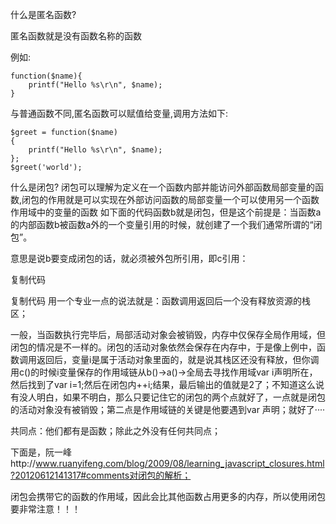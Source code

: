 什么是匿名函数?

匿名函数就是没有函数名称的函数

例如:
```
function($name){
    printf("Hello %s\r\n", $name);
}
```
与普通函数不同,匿名函数可以赋值给变量,调用方法如下:
```
$greet = function($name)
{
    printf("Hello %s\r\n", $name);
};
$greet('world');
```
什么是闭包?
闭包可以理解为定义在一个函数内部并能访问外部函数局部变量的函数,闭包的作用就是可以实现在外部访问函数的局部变量一个可以使用另一个函数作用域中的变量的函数
如下面的代码函数b就是闭包，但是这个前提是：当函数a的内部函数b被函数a外的一个变量引用的时候，就创建了一个我们通常所谓的“闭包”。

意思是说b要变成闭包的话，就必须被外包所引用，即c引用：

复制代码
<script type="text/javascript">
function a(){
   var i=1;
   function b(){
       ++i;
      return i;
   }
  return b;
}
var c=a();
alert(c());
</script>
复制代码
用一个专业一点的说法就是：函数调用返回后一个没有释放资源的栈区；

一般，当函数执行完毕后，局部活动对象会被销毁，内存中仅保存全局作用域，但闭包的情况是不一样的。闭包的活动对象依然会保存在内存中，于是像上例中，函数调用返回后，变量i是属于活动对象里面的，就是说其栈区还没有释放，但你调用c()的时候i变量保存的作用域链从b()->a()->全局去寻找作用域var i声明所在，然后找到了var i=1;然后在闭包内++i;结果，最后输出的值就是2了；不知道这么说有没人明白，如果不明白，那么只要记住它的闭包的两个点就好了，一点就是闭包的活动对象没有被销毁；第二点是作用域链的关键是他要遇到var 声明；就好了····

共同点：他们都有是函数；除此之外没有任何共同点；

下面是，阮一峰http://www.ruanyifeng.com/blog/2009/08/learning_javascript_closures.html?20120612141317#comments对闭包的解析；

闭包会携带它的函数的作用域，因此会比其他函数占用更多的内存，所以使用闭包要非常注意！！！